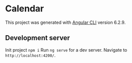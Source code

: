 # Calendar

This project was generated with [Angular CLI](https://github.com/angular/angular-cli) version 6.2.9.

## Development server

Init project `npm i`
Run `ng serve` for a dev server. Navigate to `http://localhost:4200/`.
